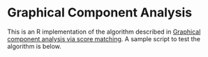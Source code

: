 # Graphical Component Analysis

This is an R implementation of the algorithm described in <a href="gca.pdf" download>Graphical component analysis via score matching</a>. A sample script to test the algorithm is below. 

